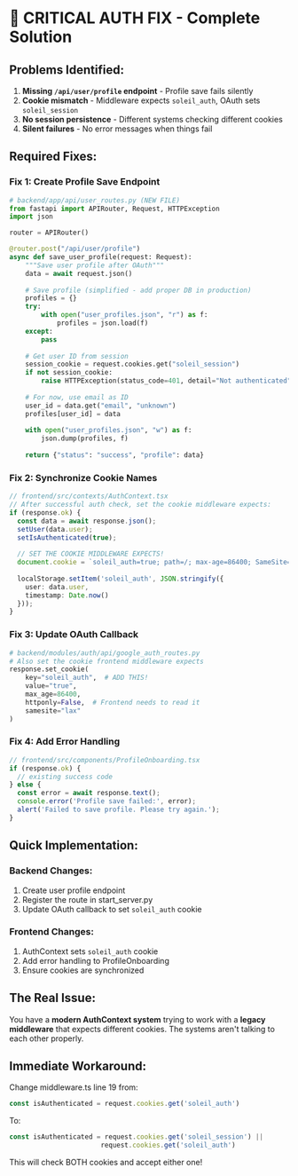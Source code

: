 # 🚨 CRITICAL AUTH FIX - Complete Solution

## Problems Identified:
1. **Missing `/api/user/profile` endpoint** - Profile save fails silently
2. **Cookie mismatch** - Middleware expects `soleil_auth`, OAuth sets `soleil_session`
3. **No session persistence** - Different systems checking different cookies
4. **Silent failures** - No error messages when things fail

## Required Fixes:

### Fix 1: Create Profile Save Endpoint
```python
# backend/app/api/user_routes.py (NEW FILE)
from fastapi import APIRouter, Request, HTTPException
import json

router = APIRouter()

@router.post("/api/user/profile")
async def save_user_profile(request: Request):
    """Save user profile after OAuth"""
    data = await request.json()
    
    # Save profile (simplified - add proper DB in production)
    profiles = {}
    try:
        with open("user_profiles.json", "r") as f:
            profiles = json.load(f)
    except:
        pass
    
    # Get user ID from session
    session_cookie = request.cookies.get("soleil_session")
    if not session_cookie:
        raise HTTPException(status_code=401, detail="Not authenticated")
    
    # For now, use email as ID
    user_id = data.get("email", "unknown")
    profiles[user_id] = data
    
    with open("user_profiles.json", "w") as f:
        json.dump(profiles, f)
    
    return {"status": "success", "profile": data}
```

### Fix 2: Synchronize Cookie Names
```typescript
// frontend/src/contexts/AuthContext.tsx
// After successful auth check, set the cookie middleware expects:
if (response.ok) {
  const data = await response.json();
  setUser(data.user);
  setIsAuthenticated(true);
  
  // SET THE COOKIE MIDDLEWARE EXPECTS!
  document.cookie = `soleil_auth=true; path=/; max-age=86400; SameSite=Lax`;
  
  localStorage.setItem('soleil_auth', JSON.stringify({
    user: data.user,
    timestamp: Date.now()
  }));
}
```

### Fix 3: Update OAuth Callback
```python
# backend/modules/auth/api/google_auth_routes.py
# Also set the cookie frontend middleware expects
response.set_cookie(
    key="soleil_auth",  # ADD THIS!
    value="true",
    max_age=86400,
    httponly=False,  # Frontend needs to read it
    samesite="lax"
)
```

### Fix 4: Add Error Handling
```typescript
// frontend/src/components/ProfileOnboarding.tsx
if (response.ok) {
  // existing success code
} else {
  const error = await response.text();
  console.error('Profile save failed:', error);
  alert('Failed to save profile. Please try again.');
}
```

## Quick Implementation:

### Backend Changes:
1. Create user profile endpoint
2. Register the route in start_server.py
3. Update OAuth callback to set `soleil_auth` cookie

### Frontend Changes:
1. AuthContext sets `soleil_auth` cookie
2. Add error handling to ProfileOnboarding
3. Ensure cookies are synchronized

## The Real Issue:
You have a **modern AuthContext system** trying to work with a **legacy middleware** that expects different cookies. The systems aren't talking to each other properly.

## Immediate Workaround:
Change middleware.ts line 19 from:
```typescript
const isAuthenticated = request.cookies.get('soleil_auth')
```
To:
```typescript
const isAuthenticated = request.cookies.get('soleil_session') || 
                       request.cookies.get('soleil_auth')
```

This will check BOTH cookies and accept either one!